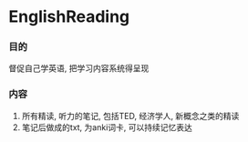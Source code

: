 # EnglishReading
### 目的
督促自己学英语, 把学习内容系统得呈现

### 内容
1. 所有精读, 听力的笔记, 包括TED, 经济学人, 新概念之类的精读
2. 笔记后做成的txt, 为anki词卡, 可以持续记忆表达
